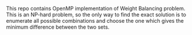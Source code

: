 This repo contains OpenMP implementation of Weight Balancing problem. This is an NP-hard problem, so the only way to find the exact solution is to enumerate all possible combinations and choose the one which gives the minimum difference between the two sets. 